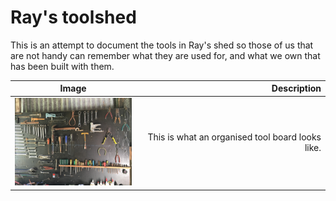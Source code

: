 # Ray's toolshed

This is an attempt to document the tools in Ray's shed so those of us that are not handy can remember what they are used for, and what we own that has been built with them.

|      Image        |     Description |
|-------------------|----------------:|
| <img src="images/toolboard.jpg" width="200px">        | This is what an organised tool board looks like. |
